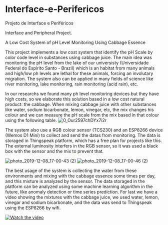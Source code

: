 # Interface-e-Perifericos
Projeto de Interface e Periféricos

Interface and Peripheral Project. 

A Low Cost System of pH Level Monitoring Using Cabbage Essence

This project implements a low cost system that identify the pH Scale by color code level in substances using cabbage juice. The main idea was monitoring the pH level from the lake of our universisty (Universidade Federal do Espírito Santo - Brazil) which is an habitat from many animals and high/low ph levels are lethal for these animals, forcing an involutary migration. The system also can be applied in many fields of science like river monitoring, lake monitoring, rain monitoring (acid rain), etc.

In our researchs we found many ph level monitoring devices but they have high costs, so we elaborate this solution based in a low cost natural product: the cabbage. When mixing cabbage juice with other substances like water, sodium bicarbonate, lemon, vinegar, etc, the mix changes his colour and we can measure the pH scale from the mix based in that colour using the following table.
![0_Our2597chDYx7i2r](https://user-images.githubusercontent.com/58694964/142466438-5a098d34-efdf-4a28-bf69-3282a805b21b.jpg)

The system also use a RGB colour sensor (TCS230) and an ESP8266 device (Wemos D1 Mini) to collect and send the datas from monitoring. The data is storaged in Thingspeak platform, which has a free plan for projects like this. The external luminosity interfers in the RGB sensor, so it was used a black box with the sensor and the mix to prevent that. 

![photo_2019-12-08_17-00-43 (2)](https://user-images.githubusercontent.com/58694964/142471141-7eeafd60-4ad5-4474-a0af-ac0316dbff98.jpg)
![photo_2019-12-08_17-00-46 (2)](https://user-images.githubusercontent.com/58694964/142471155-271e8582-8bc5-4fde-8165-0aeac9488d2b.jpg)

The best usage of the system is collecting the water from these environments and mixing with the cabbage essence some times per day, and this mixture is analyzed by the sensor. The data storaged in the platform can be analyzed using some machine learning algorithm in the future, like anomaly detection or time series prediction. For last we have a video showing the mixtures with the cabbage juice, we used water, lemon, vinegar and sodium bicarbonate, and the data was send to Thingspeak using the ESP8266 by wifi.


[![Watch the video](https://img.youtube.com/vi/4HbXtNFfKGo/sddefault.jpg)](https://www.youtube.com/watch?v=4HbXtNFfKGo)
